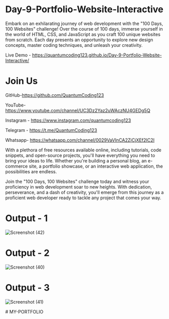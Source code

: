 # Day-9-Portfolio-Website-Interactive

Embark on an exhilarating journey of web development with the "100 Days, 100 Websites" challenge! Over the course of 100 days, immerse yourself in the world of HTML, CSS, and JavaScript as you craft 100 unique websites from scratch. Each day presents an opportunity to explore new design concepts, master coding techniques, and unleash your creativity.

Live Demo - https://quantumcoding123.github.io/Day-9-Portfolio-Website-Interactive/

# Join Us

GitHub-https://github.com/QuantumCoding123

YouTube-https://www.youtube.com/channel/UC3Dz2Yaz2uWAczNU4GEDg5Q

Instagram - https://www.instagram.com/quantumcoding123

Telegram - https://t.me/QuantumCoding123

Whatsapp- https://whatsapp.com/channel/0029VaVInCA2ZjCjXEf2IC2I

With a plethora of free resources available online, including tutorials, code snippets, and open-source projects, you'll have everything you need to bring your ideas to life. Whether you're building a personal blog, an e-commerce site, a portfolio showcase, or an interactive web application, the possibilities are endless.

Join the "100 Days, 100 Websites" challenge today and witness your proficiency in web development soar to new heights. With dedication, perseverance, and a dash of creativity, you'll emerge from this journey as a proficient web developer ready to tackle any project that comes your way.

# Output - 1

![Screenshot (42)](https://github.com/QuantumCoding123/Day-9-Portfolio-Website-Interactive/assets/166281221/6f6ea44f-db64-440f-86f3-bb6b8b7246bf)


# Output - 2

![Screenshot (40)](https://github.com/QuantumCoding123/Day-9-Portfolio-Website-Interactive/assets/166281221/4a0e0e3a-c938-42a6-8efb-4dc944b36338)


# Output - 3

![Screenshot (41)](https://github.com/QuantumCoding123/Day-9-Portfolio-Website-Interactive/assets/166281221/574552ff-24ad-475a-b526-30dcc97e83c8)



#   M Y - P O R T F O L I O  
 